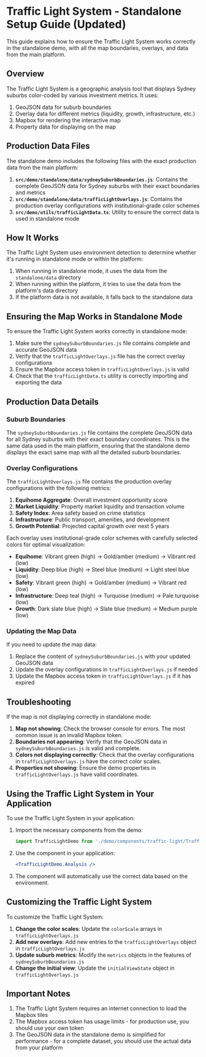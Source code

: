 # Traffic Light System - Standalone Setup Guide (Updated)

This guide explains how to ensure the Traffic Light System works correctly in the standalone demo, with all the map boundaries, overlays, and data from the main platform.

## Overview

The Traffic Light System is a geographic analysis tool that displays Sydney suburbs color-coded by various investment metrics. It uses:

1. GeoJSON data for suburb boundaries
2. Overlay data for different metrics (liquidity, growth, infrastructure, etc.)
3. Mapbox for rendering the interactive map
4. Property data for displaying on the map

## Production Data Files

The standalone demo includes the following files with the exact production data from the main platform:

1. **`src/demo/standalone/data/sydneySuburbBoundaries.js`**: Contains the complete GeoJSON data for Sydney suburbs with their exact boundaries and metrics
2. **`src/demo/standalone/data/trafficLightOverlays.js`**: Contains the production overlay configurations with institutional-grade color schemes
3. **`src/demo/utils/trafficLightData.ts`**: Utility to ensure the correct data is used in standalone mode

## How It Works

The Traffic Light System uses environment detection to determine whether it's running in standalone mode or within the platform:

1. When running in standalone mode, it uses the data from the `standalone/data` directory
2. When running within the platform, it tries to use the data from the platform's data directory
3. If the platform data is not available, it falls back to the standalone data

## Ensuring the Map Works in Standalone Mode

To ensure the Traffic Light System works correctly in standalone mode:

1. Make sure the `sydneySuburbBoundaries.js` file contains complete and accurate GeoJSON data
2. Verify that the `trafficLightOverlays.js` file has the correct overlay configurations
3. Ensure the Mapbox access token in `trafficLightOverlays.js` is valid
4. Check that the `trafficLightData.ts` utility is correctly importing and exporting the data

## Production Data Details

### Suburb Boundaries

The `sydneySuburbBoundaries.js` file contains the complete GeoJSON data for all Sydney suburbs with their exact boundary coordinates. This is the same data used in the main platform, ensuring that the standalone demo displays the exact same map with all the detailed suburb boundaries.

### Overlay Configurations

The `trafficLightOverlays.js` file contains the production overlay configurations with the following metrics:

1. **Equihome Aggregate**: Overall investment opportunity score
2. **Market Liquidity**: Property market liquidity and transaction volume
3. **Safety Index**: Area safety based on crime statistics
4. **Infrastructure**: Public transport, amenities, and development
5. **Growth Potential**: Projected capital growth over next 5 years

Each overlay uses institutional-grade color schemes with carefully selected colors for optimal visualization:

- **Equihome**: Vibrant green (high) → Gold/amber (medium) → Vibrant red (low)
- **Liquidity**: Deep blue (high) → Steel blue (medium) → Light steel blue (low)
- **Safety**: Vibrant green (high) → Gold/amber (medium) → Vibrant red (low)
- **Infrastructure**: Deep teal (high) → Turquoise (medium) → Pale turquoise (low)
- **Growth**: Dark slate blue (high) → Slate blue (medium) → Medium purple (low)

### Updating the Map Data

If you need to update the map data:

1. Replace the content of `sydneySuburbBoundaries.js` with your updated GeoJSON data
2. Update the overlay configurations in `trafficLightOverlays.js` if needed
3. Update the Mapbox access token in `trafficLightOverlays.js` if it has expired

## Troubleshooting

If the map is not displaying correctly in standalone mode:

1. **Map not showing**: Check the browser console for errors. The most common issue is an invalid Mapbox token.
2. **Boundaries not appearing**: Verify that the GeoJSON data in `sydneySuburbBoundaries.js` is valid and complete.
3. **Colors not displaying correctly**: Check that the overlay configurations in `trafficLightOverlays.js` have the correct color scales.
4. **Properties not showing**: Ensure the demo properties in `trafficLightOverlays.js` have valid coordinates.

## Using the Traffic Light System in Your Application

To use the Traffic Light System in your application:

1. Import the necessary components from the demo:
   ```jsx
   import TrafficLightDemo from './demo/components/traffic-light/TrafficLightDemo';
   ```

2. Use the component in your application:
   ```jsx
   <TrafficLightDemo.Analysis />
   ```

3. The component will automatically use the correct data based on the environment.

## Customizing the Traffic Light System

To customize the Traffic Light System:

1. **Change the color scales**: Update the `colorScale` arrays in `trafficLightOverlays.js`
2. **Add new overlays**: Add new entries to the `trafficLightOverlays` object in `trafficLightOverlays.js`
3. **Update suburb metrics**: Modify the `metrics` objects in the features of `sydneySuburbBoundaries.js`
4. **Change the initial view**: Update the `initialViewState` object in `trafficLightOverlays.js`

## Important Notes

1. The Traffic Light System requires an internet connection to load the Mapbox tiles
2. The Mapbox access token has usage limits - for production use, you should use your own token
3. The GeoJSON data in the standalone demo is simplified for performance - for a complete dataset, you should use the actual data from your platform
